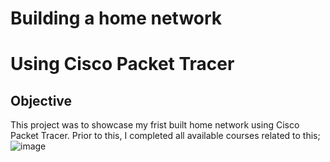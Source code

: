 # Building a home network
# Using Cisco Packet Tracer

## Objective

This project was to showcase my frist built home network using Cisco Packet Tracer. Prior to this, I completed all available courses related to this;
![image](https://github.com/MrChopss/Cisco-Packet-Tracer/assets/165199836/7358c995-bd11-4cf1-97f6-089191d6a826)

